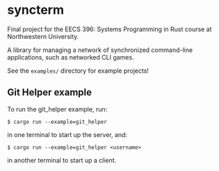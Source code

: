# syncterm
Final project for the EECS 396: Systems Programming in Rust course at Northwestern University.

A library for managing a network of synchronized command-line applications, such as networked CLI games.

See the `examples/` directory for example projects!

## Git Helper example
To run the git_helper example, run:
```
$ cargo run --example=git_helper
```
in one terminal to start up the server, and:
```
$ cargo run --example=git_helper <username>
```
in another terminal to start up a client.
